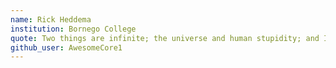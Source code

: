 ```yaml
---
name: Rick Heddema
institution: Bornego College
quote: Two things are infinite; the universe and human stupidity; and I'm not sure about the universe.
github_user: AwesomeCore1
---
```

